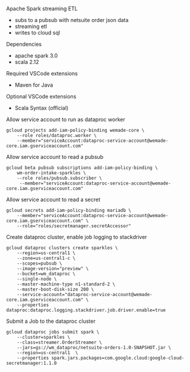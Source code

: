 Apache Spark streaming ETL

- subs to a pubsub with netsuite order json data
- streaming etl
- writes to cloud sql

Dependencies
- apache spark 3.0
- scala 2.12

Required VSCode extensions
- Maven for Java

Optional VSCode extensions
- Scala Syntax (official)

Allow service account to run as dataproc worker
```
gcloud projects add-iam-policy-binding wemade-core \
    --role roles/dataproc.worker \
    --member="serviceAccount:dataproc-service-account@wemade-core.iam.gserviceaccount.com"
```

Allow service account to read a pubsub
```
gcloud beta pubsub subscriptions add-iam-policy-binding \
    wm-order-intake-sparkles \
    --role roles/pubsub.subscriber \
     --member="serviceAccount:dataproc-service-account@wemade-core.iam.gserviceaccount.com"
```

Allow service account to read a secret
```
gcloud secrets add-iam-policy-binding mariadb \
    --member="serviceAccount:dataproc-service-account@wemade-core.iam.gserviceaccount.com" \
    --role="roles/secretmanager.secretAccessor"
```    

Create dataproc cluster, enable job logging to stackdriver
```
gcloud dataproc clusters create sparkles \
    --region=us-central1 \
    --zone=us-central1-c \
    --scopes=pubsub \
    --image-version="preview" \
	--bucket=wm_dataproc \
	--single-node \
	--master-machine-type n1-standard-2 \
	--master-boot-disk-size 200 \
    --service-account="dataproc-service-account@wemade-core.iam.gserviceaccount.com" \
	--properties dataproc:dataproc.logging.stackdriver.job.driver.enable=true
```    

Submit a Job to the dataproc cluster
```
gcloud dataproc jobs submit spark \
    --cluster=sparkles \
    --class=streamer.OrderStreamer \
    --jars=gs://wm_dataproc/netsuite-orders-1.0-SNAPSHOT.jar \
	--region=us-central1  \
	--properties spark.jars.packages=com.google.cloud:google-cloud-secretmanager:1.1.0
	
```